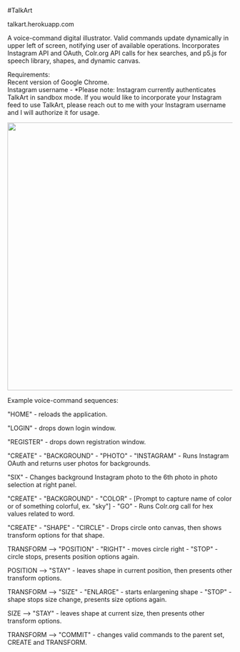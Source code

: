 #TalkArt

talkart.herokuapp.com  
  
A voice-command digital illustrator. Valid commands update dynamically in upper left of screen, notifying user of available operations. Incorporates Instagram API and OAuth, Colr.org API calls for hex searches, and p5.js for speech library, shapes, and dynamic canvas.

  
Requirements:  
Recent version of Google Chrome.  
Instagram username - *Please note: Instagram currently authenticates TalkArt in sandbox mode. If you would like to incorporate your Instagram feed to use TalkArt, please reach out to me with your Instagram username and I will authorize it for usage.  


<img src="https://cloud.githubusercontent.com/assets/14845097/16727089/33fb74fa-4714-11e6-9660-c4be84f05d06.png" width="600px"/>

Example voice-command sequences:  
  
"HOME" - reloads the application.
  
"LOGIN" - drops down login window.  
  
"REGISTER" - drops down registration window.  
  
"CREATE" - "BACKGROUND" - "PHOTO" - "INSTAGRAM" - Runs Instagram OAuth and returns user photos for backgrounds. 

"SIX" - Changes background Instagram photo to the 6th photo in photo selection at right panel.
  
"CREATE" - "BACKGROUND" - "COLOR" - [Prompt to capture name of color or of something colorful, ex. "sky"] - "GO" - Runs Colr.org call for hex values related to word.  
  
"CREATE" - "SHAPE" - "CIRCLE" - Drops circle onto canvas, then shows transform options for that shape.  
  
TRANSFORM --> "POSITION" - "RIGHT" - moves circle right - "STOP" - circle stops, presents position options again. 
  
POSITION --> "STAY" - leaves shape in current position, then presents other transform options.  
  
TRANSFORM --> "SIZE" - "ENLARGE" - starts enlargening shape - "STOP" - shape stops size change, presents size options again.
  
SIZE --> "STAY" - leaves shape at current size, then presents other transform options. 
  
TRANSFORM --> "COMMIT" - changes valid commands to the parent set, CREATE and TRANSFORM.
  
